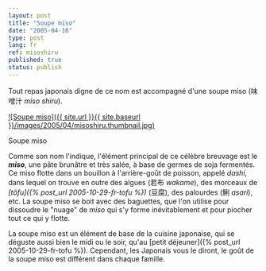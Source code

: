 ```yaml
---
layout: post
title: "Soupe miso"
date: "2005-04-16"
type: post
lang: fr
ref: misoshiru
published: true
status: publish
---
```




Tout repas japonais digne de ce nom est accompagné d'une soupe miso (味噌汁 _miso shiru_).

 

[![Soupe miso]({{ site.url }}{{ site.baseurl }}/images/2005/04/misoshiru.thumbnail.jpg)](http://www.japonophile.com/wp-content/uploads/2004-2006/misoshiru.jpg "Soupe miso")

Soupe miso

Comme son nom l'indique, l'élément principal de ce célèbre breuvage est le **_miso_**, une pâte brunâtre et très salée, à base de germes de soja fermentés. Ce miso flotte dans un bouillon à l'arrière-goût de poisson, appelé _dashi_, dans lequel on trouve en outre des algues (若布 _wakame_), des morceaux de _[tôfu]({% post_url 2005-10-29-fr-tofu %})_ (豆腐), des palourdes (鯏 _asari_), etc. La soupe miso se boit avec des baguettes, que l'on utilise pour dissoudre le "nuage" de _miso_ qui s'y forme inévitablement et pour piocher tout ce qui y flotte.

La soupe miso est un élément de base de la cuisine japonaise, qui se déguste aussi bien le midi ou le soir, qu'au [petit déjeuner]({% post_url 2005-10-29-fr-tofu %}). Cependant, les Japonais vous le diront, le goût de la soupe miso est différent dans chaque famille.


